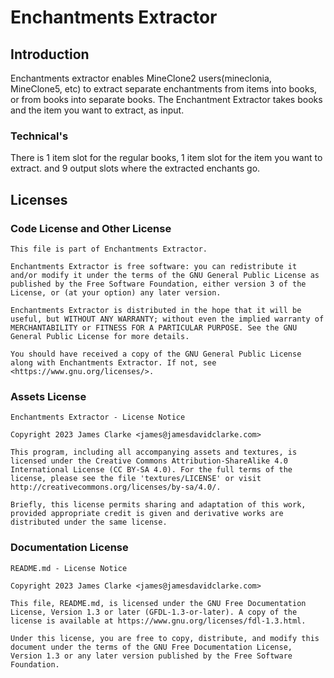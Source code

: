 # Enchantments Extractor

## Introduction
Enchantments extractor enables MineClone2 users(mineclonia, MineClone5, etc) to extract separate enchantments from items into books, or from books into separate books. The Enchantment Extractor takes books and the item you want to extract, as input.

### Technical's

There is 1 item slot for the regular books, 1 item slot for the item you want to extract. and 9 output slots where the extracted enchants go.

## Licenses

### Code License and Other License
    This file is part of Enchantments Extractor.

    Enchantments Extractor is free software: you can redistribute it and/or modify it under the terms of the GNU General Public License as published by the Free Software Foundation, either version 3 of the License, or (at your option) any later version.

    Enchantments Extractor is distributed in the hope that it will be useful, but WITHOUT ANY WARRANTY; without even the implied warranty of MERCHANTABILITY or FITNESS FOR A PARTICULAR PURPOSE. See the GNU General Public License for more details.

    You should have received a copy of the GNU General Public License along with Enchantments Extractor. If not, see <https://www.gnu.org/licenses/>. 

### Assets License
    Enchantments Extractor - License Notice

    Copyright 2023 James Clarke <james@jamesdavidclarke.com>

    This program, including all accompanying assets and textures, is licensed under the Creative Commons Attribution-ShareAlike 4.0 International License (CC BY-SA 4.0). For the full terms of the license, please see the file 'textures/LICENSE' or visit http://creativecommons.org/licenses/by-sa/4.0/.

    Briefly, this license permits sharing and adaptation of this work, provided appropriate credit is given and derivative works are distributed under the same license.

### Documentation License
    README.md - License Notice

    Copyright 2023 James Clarke <james@jamesdavidclarke.com>

    This file, README.md, is licensed under the GNU Free Documentation License, Version 1.3 or later (GFDL-1.3-or-later). A copy of the license is available at https://www.gnu.org/licenses/fdl-1.3.html.

    Under this license, you are free to copy, distribute, and modify this document under the terms of the GNU Free Documentation License, Version 1.3 or any later version published by the Free Software Foundation.

